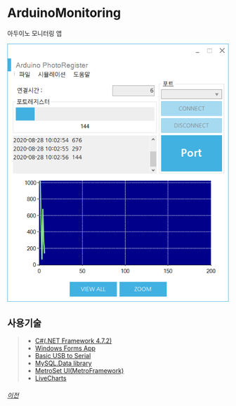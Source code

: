 # ArduinoMonitoring
아두이노 모니터링 앱

![Alt text](captured_20200828_001.png "실행결과")

## 사용기술
> * [C#(.NET Framework 4.7.2)](https://dotnet.microsoft.com/download/dotnet-framework/net472)
> * [Windows Forms App](https://docs.microsoft.com/ko-kr/visualstudio/designers/windows-forms-designer-overview?view=vs-2019)
> * [Basic USB to Serial](https://www.arduino.cc/reference/ko/language/functions/communication/serial/)
> * [MySQL.Data library](https://dev.mysql.com/doc/connector-net/en/connector-net-tutorials.html)
> * [MetroSet UI(MetroFramework)](https://thielj.github.io/MetroFramework/)
> * [LiveCharts](https://lvcharts.net/)

###### [이전](https://github.com/hugoMGSung/StudyIoT)
